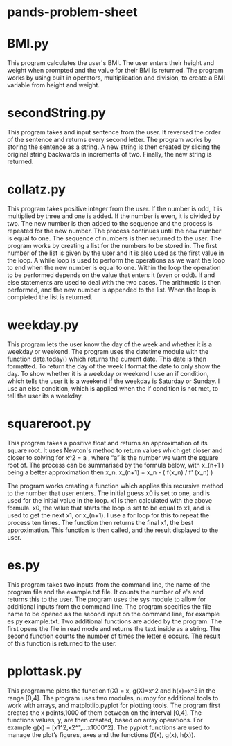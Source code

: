 
# pands-problem-sheet

# BMI.py 
This program calculates the user's BMI. The user enters their height and weight when prompted and the value for their BMI is returned. The program works by using built in operators, multiplication and division, to create a BMI variable from height and weight.

# secondString.py
This program takes and input sentence from the user. It reversed the order of the sentence and returns every second letter. The program works by storing the sentence as a string. A new string is then created by slicing the original string backwards in increments of two. Finally, the new string is returned. 

# collatz.py
This program takes positive integer from the user. If the number is odd, it is multiplied by three and one is added. If the number is even, it is divided by two. The new number is then added to the sequence and the process is repeated for the new number. The process continues until the new number is equal to one. The sequence of numbers is then returned to the user.
The program works by creating a list for the numbers to be stored in. The first number of the list is given by the user and it is also used as the first value in the loop. A while loop is used to perform the operations as we want the loop to end when the new number is equal to one. Within the loop the operation to be performed depends on the value that enters it (even or odd). If and else statements are used to deal with the two cases. The arithmetic is then performed, and the new number is appended to the list. When the loop is completed the list is returned. 

# weekday.py
This program lets the user know the day of the week and whether it is a weekday or weekend. The program uses the datetime module with the function date.today() which returns the current date. This date is then formatted. To return the day of the week I format the date to only show the day. To show whether it is a weekday or weekend I use an if condition, which tells the user it is a weekend if the weekday is Saturday or Sunday. I use an else condition, which is applied when the if condition is not met, to tell the user its a weekday.  


# squareroot.py
This program takes a positive float and returns an approximation of its square root. It uses Newton's method to return values which get closer and closer to solving for x^2 = a , where “a” is the number we want the square root of. The process can be summarised by the formula below, with x_(n+1 ) being a better approximation then x_n.
x_(n+1) = x_n - ( f(x_n) / f' (x_n) )

The program works creating a function which applies this recursive method to the number that user enters. The initial guess x0 is set to one, and is used for the initial value in the loop. x1 is then calculated with the above formula. x0, the value that starts the loop is set to be equal to x1, and is used to get the next x1, or x_(n+1). I use a for loop for this to repeat the process ten times. The function then returns the final x1, the best approximation. This function is then called, and the result displayed to the user. 

# es.py
This program takes two inputs from the command line, the name of the program file and the example.txt file. It counts the number of e's and returns this to the user. The program uses the sys module to allow for additional inputs from the command line. The program specifies the file name to be opened as the second input on the command line, for example es.py example.txt. Two additional functions are added by the program. The first opens the file in read mode and returns the text inside as a string. The second function counts the number of times the letter e occurs. The result of this function is returned to the user.

# pplottask.py
This programme plots the function f(X) = x, g(X)=x^2 and h(x)=x^3 in the range [0,4]. The program uses two modules, numpy for additional tools to work with arrays, and matplotlib.pyplot for plotting tools. The program first creates the x points,1000 of them between on the interval [0,4]. The functions values, y, are then created, based on array operations. For example g(x) = [x1^2,x2^",...x1000^2]. The pyplot functions are used to manage the plot’s figures, axes and the functions (f(x), g(x), h(x)). 
